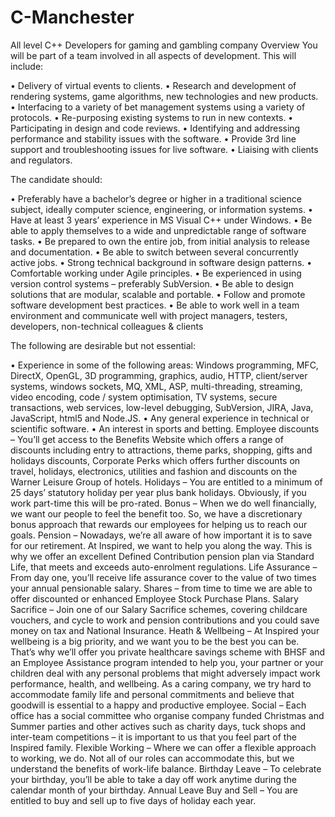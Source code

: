 # C-Manchester
All level C++ Developers for gaming and gambling company
Overview
You will be part of a team involved in all aspects of development. This will include:

• Delivery of virtual events to clients.
• Research and development of rendering systems, game algorithms, new technologies and new products.
• Interfacing to a variety of bet management systems using a variety of protocols.
• Re-purposing existing systems to run in new contexts.
• Participating in design and code reviews.
• Identifying and addressing performance and stability issues with the software.
• Provide 3rd line support and troubleshooting issues for live software.
• Liaising with clients and regulators.

The candidate should:

• Preferably have a bachelor’s degree or higher in a traditional science subject, ideally computer science, engineering, or information systems.
• Have at least 3 years’ experience in MS Visual C++ under Windows.
• Be able to apply themselves to a wide and unpredictable range of software tasks.
• Be prepared to own the entire job, from initial analysis to release and documentation.
• Be able to switch between several concurrently active jobs.
• Strong technical background in software design patterns.
• Comfortable working under Agile principles.
• Be experienced in using version control systems – preferably SubVersion.
• Be able to design solutions that are modular, scalable and portable.
• Follow and promote software development best practices.
• Be able to work well in a team environment and communicate well with project managers, testers, developers, non-technical colleagues & clients

The following are desirable but not essential:

• Experience in some of the following areas: Windows programming, MFC, DirectX, OpenGL, 3D programming, graphics, audio, HTTP, client/server systems, windows sockets, MQ, XML, ASP, multi-threading, streaming, video encoding, code / system optimisation, TV systems, secure transactions, web services, low-level debugging, SubVersion, JIRA, Java, JavaScript, html5 and Node.JS.
• Any general experience in technical or scientific software.
• An interest in sports and betting.
Employee discounts – You’ll get access to the Benefits Website which offers a range of discounts including entry to attractions, theme parks, shopping, gifts and holidays discounts, Corporate Perks which offers further discounts on travel, holidays, electronics, utilities and fashion and discounts on the Warner Leisure Group of hotels.
Holidays – You are entitled to a minimum of 25 days’ statutory holiday per year plus bank holidays. Obviously, if you work part-time this will be pro-rated.
Bonus – When we do well financially, we want our people to feel the benefit too. So, we have a discretionary bonus approach that rewards our employees for helping us to reach our goals.
Pension – Nowadays, we’re all aware of how important it is to save for our retirement. At Inspired, we want to help you along the way. This is why we offer an excellent Defined Contribution pension plan via Standard Life, that meets and exceeds auto-enrolment regulations.
Life Assurance – From day one, you’ll receive life assurance cover to the value of two times your annual pensionable salary.
Shares – from time to time we are able to offer discounted or enhanced Employee Stock Purchase Plans.
Salary Sacrifice – Join one of our Salary Sacrifice schemes, covering childcare vouchers, and cycle to work and pension contributions and you could save money on tax and National Insurance.
Heath & Wellbeing – At Inspired your wellbeing is a big priority, and we want you to be the best you can be. That’s why we’ll offer you private healthcare savings scheme with BHSF and an Employee Assistance program intended to help you, your partner or your children deal with any personal problems that might adversely impact work performance, health, and wellbeing. As a caring company, we try hard to accommodate family life and personal commitments and believe that goodwill is essential to a happy and productive employee.
Social – Each office has a social committee who organise company funded Christmas and Summer parties and other actives such as charity days, tuck shops and inter-team competitions – it is important to us that you feel part of the Inspired family.
Flexible Working – Where we can offer a flexible approach to working, we do. Not all of our roles can accommodate this, but we understand the benefits of work-life balance.
Birthday Leave – To celebrate your birthday, you’ll be able to take a day off work anytime during the calendar month of your birthday.
Annual Leave Buy and Sell – You are entitled to buy and sell up to five days of holiday each year.
